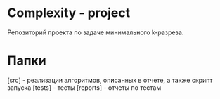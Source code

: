# Complexity - project
Репозиторий проекта по задаче минимального k-разреза.

# Папки
[src] - реализации алгоритмов, описанных в отчете, а также скрипт запуска
[tests] - тесты
[reports] - отчеты по тестам